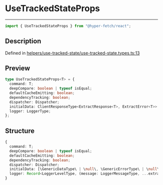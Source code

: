 # UseTrackedStateProps

<div class="api-docs__separator">

---

</div><div class="api-docs__import">

```ts
import { UseTrackedStateProps } from "@hyper-fetch/react";
```

</div><div class="api-docs__section">

## Description

</div><div class="api-docs__description"><span class="api-docs__do-not-parse">

</span></div><p class="api-docs__definition">

Defined in
[helpers/use-tracked-state/use-tracked-state.types.ts:13](https://github.com/BetterTyped/hyper-fetch/blob/3fe127e9/packages/react/src/helpers/use-tracked-state/use-tracked-state.types.ts#L13)

</p><div class="api-docs__section">

## Preview

</div><div class="api-docs__preview type">

```ts
type UseTrackedStateProps<T> = {
  command: T;
  deepCompare: boolean | typeof isEqual;
  defaultCacheEmitting: boolean;
  dependencyTracking: boolean;
  dispatcher: Dispatcher;
  initialData: ClientResponseType<ExtractResponse<T>, ExtractError<T>> | null;
  logger: LoggerType;
};
```

</div><div class="api-docs__section">

## Structure

</div><div class="api-docs__returns">

```ts
{
  command: T;
  deepCompare: boolean | typeof isEqual;
  defaultCacheEmitting: boolean;
  dependencyTracking: boolean;
  dispatcher: Dispatcher;
  initialData: [\GenericDataType\ | \null\, \GenericErrorType\ | \null\, \number\ | \null\] | null;
  logger: Record<LoggerLevelType, (message: LoggerMessageType, ...extra: LoggerMessageType[]) => void>;
}
```

</div>
